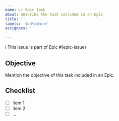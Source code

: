 ```yaml
---
name: 👉 Epic task
about: Describe the task included in an Epic
title: ''
labels: '👍 Feature'
assignees: ''

---
```


ℹ️ This issue is part of Epic #(epic-issue)

## Objective

Mention the objective of this task included in an Epic.

## Checklist

- [ ] Item 1
- [ ] Item 2
- [ ] ...
